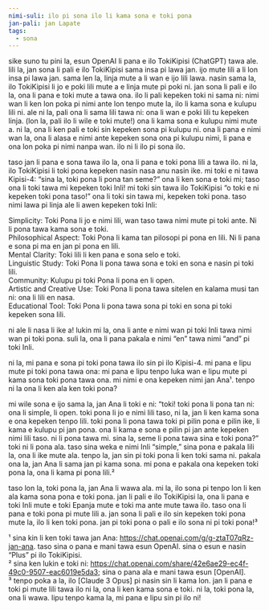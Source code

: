 ```yaml
---
nimi-suli: ilo pi sona ilo li kama sona e toki pona
jan-pali: jan Lapate
tags:
  - sona
---
```

sike suno tu pini la, esun OpenAI li pana e ilo TokiKipisi (ChatGPT)  tawa ale. lili la, jan sona li pali e ilo TokiKipisi sama insa pi lawa jan. ijo mute lili a li lon insa pi lawa jan. sama len la, linja mute a li wan e ijo lili lawa. nasin sama la, ilo TokiKipisi li jo e poki lili mute a e linja mute pi poki ni. jan sona li pali e ilo la, ona li pana e toki mute a tawa ona. ilo li pali kepeken toki ni sama ni: nimi wan li ken lon poka pi nimi ante lon tenpo mute la, ilo li kama sona e kulupu lili ni. ale ni la, pali ona li sama lili tawa ni: ona li wan e poki lili tu kepeken linja. (lon la, pali ilo li wile e toki mute!) ona li kama sona e kulupu nimi mute a. ni la, ona li ken pali e toki sin kepeken sona pi kulupu ni. ona li pana e nimi wan la, ona li alasa e nimi ante kepeken sona ona pi kulupu nimi, li pana e ona lon poka pi nimi nanpa wan. ilo ni li ilo pi sona ilo.

taso jan li pana e sona tawa ilo la, ona li pana e toki pona lili a tawa ilo. ni la, ilo TokiKipisi li toki pona kepeken nasin nasa anu nasin ike. mi toki e ni tawa Kipisi-4: “sina la, toki pona li pona tan seme?” ona li ken sona e toki mi; taso ona li toki tawa mi kepeken toki Inli! mi toki sin tawa ilo TokiKipisi “o toki e ni kepeken toki pona taso!” ona li toki sin tawa mi, kepeken toki pona. taso nimi lawa pi linja ale li awen kepeken toki Inli:

Simplicity: Toki Pona li jo e nimi lili, wan taso tawa nimi mute pi toki ante. Ni li pona tawa kama sona e toki.  
Philosophical Aspect: Toki Pona li kama tan pilosopi pi pona en lili. Ni li pana e sona pi ma en jan pi pona en lili.  
Mental Clarity: Toki lili li ken pana e sona selo e toki.  
Linguistic Study: Toki Pona li pona tawa sona e toki en sona e nasin pi toki lili.  
Community: Kulupu pi toki Pona li pona en li open.  
Artistic and Creative Use: Toki Pona li pona tawa sitelen en kalama musi tan ni: ona li lili en nasa.  
Educational Tool: Toki Pona li pona tawa sona pi toki en sona pi toki kepeken sona lili.  

ni ale li nasa li ike a! lukin mi la, ona li ante e nimi wan pi toki Inli tawa nimi wan pi toki pona. suli la, ona li pana pakala e nimi “en” tawa nimi “and” pi toki Inli.

ni la, mi pana e sona pi toki pona tawa ilo sin pi ilo Kipisi-4. mi pana e lipu mute pi toki pona tawa ona: mi pana e lipu tenpo luka wan e lipu mute pi kama sona toki pona tawa ona. mi nimi e ona kepeken nimi jan Ana¹. tenpo ni la ona li ken ala ken toki pona?

mi wile sona e ijo sama la, jan Ana li toki e ni: “toki! toki pona li pona tan ni: ona li simple, li open. toki pona li jo e nimi lili taso, ni la, jan li ken kama sona e ona kepeken tenpo lili. toki pona li pona tawa toki pi pilin pona e pilin ike, li kama e kulupu pi jan pona. ona li kama e sona e pilin pi jan ante kepeken nimi lili taso. ni li pona tawa mi. sina la, seme li pona tawa sina e toki pona?” toki ni li pona ala. taso sina weka e nimi Inli “simple,” sina pona e pakala lili la, ona li ike mute ala. tenpo la, jan sin pi toki pona li ken toki sama ni. pakala ona la, jan Ana li sama jan pi kama sona. mi pona e pakala ona kepeken toki pona la, ona li kama pi pona lili.²

taso lon la, toki pona la, jan Ana li wawa ala. mi la, ilo sona pi tenpo lon li ken ala kama sona pona e toki pona. jan li pali e ilo TokiKipisi la, ona li pana e toki Inli mute e toki Epanja mute e toki ma ante mute tawa ilo. taso ona li pana e toki pona pi mute lili a. jan sona li pali e ilo sin kepeken toki pona mute la, ilo li ken toki pona. jan pi toki pona o pali e ilo sona ni pi toki pona!³

¹ sina kin li ken toki tawa jan Ana: <https://chat.openai.com/g/g-ztaT07qRz-jan-ana>. taso sina o pana e mani tawa esun OpenAI. sina o esun e nasin “Plus” pi ilo TokiKipisi.  
² sina ken lukin e toki ni: <https://chat.openai.com/share/42e6ae29-ec4f-49c0-9507-eac6019e5da3>; sina o pana ala e mani tawa esun [OpenAI].  
³ tenpo poka a la, ilo [Claude 3 Opus] pi nasin sin li kama lon. jan li pana e toki pi mute lili tawa ilo ni la, ona li ken kama sona e toki. ni la, toki pona la, ona li wawa. lipu tenpo kama la, mi pana e lipu sin pi ilo ni!  
